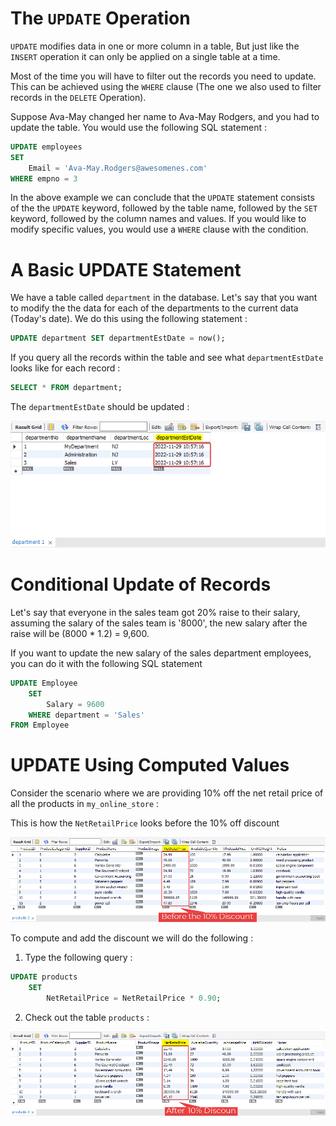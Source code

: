 # The `UPDATE` Operation 

`UPDATE` modifies data in one or more column in a table, But just like the `INSERT` operation it can only be applied  on a single table at a time.

Most of the time you will have to filter out the records you need to update. This can be achieved using the `WHERE` clause (The one we also used to filter records in the `DELETE` Operation).

Suppose Ava-May changed her name to Ava-May Rodgers, and you had to update the table. 
You would use the following SQL statement :

```SQL
UPDATE employees
SET
	Email = 'Ava-May.Rodgers@awesomenes.com'
WHERE empno = 3
```

In the above example we can conclude that the `UPDATE` statement consists of the the `UPDATE` keyword, followed by the table name, followed by the `SET` keyword, followed by the column names and values. If you would like to modify specific values, you would use a `WHERE` clause with the condition.

# A Basic UPDATE Statement

We have a table called `department` in the database. Let's say that you want to modify the the data for each of the departments to the current data (Today's  date). We do this using the following statement :

```SQL
UPDATE department SET departmentEstDate = now();
```

If you query all the records within the table and see what `departmentEstDate` looks like for each record :

```SQL
SELECT * FROM department;
```

The `departmentEstDate` should be updated :

![Alt text](Images/update%20departmentdate.png)

# Conditional Update of Records

Let's say that everyone in the sales team got  20% raise  to their salary, assuming the salary of the sales team is '8000', the new salary after the raise will be (8000 * 1.2) = 9,600.

If you want to update the new salary of the sales department employees, you can do it with the following SQL statement

```SQL
UPDATE Employee
	SET 
		Salary = 9600
	WHERE department = 'Sales'
FROM Employee
```

# UPDATE Using Computed Values

Consider the scenario where we are providing 10% off the net retail price of all the products in `my_online_store` :

This is how the `NetRetailPrice` looks before the 10% off discount

![Alt text](Images/products%20before%20discount.png)

To compute and add the discount we will do the following :

1. Type the following query :

```SQL
UPDATE products
	SET
		NetRetailPrice = NetRetailPrice * 0.90;
```

2. Check out the table `products` :

![Alt text](Images/products%20after%20discount.png)